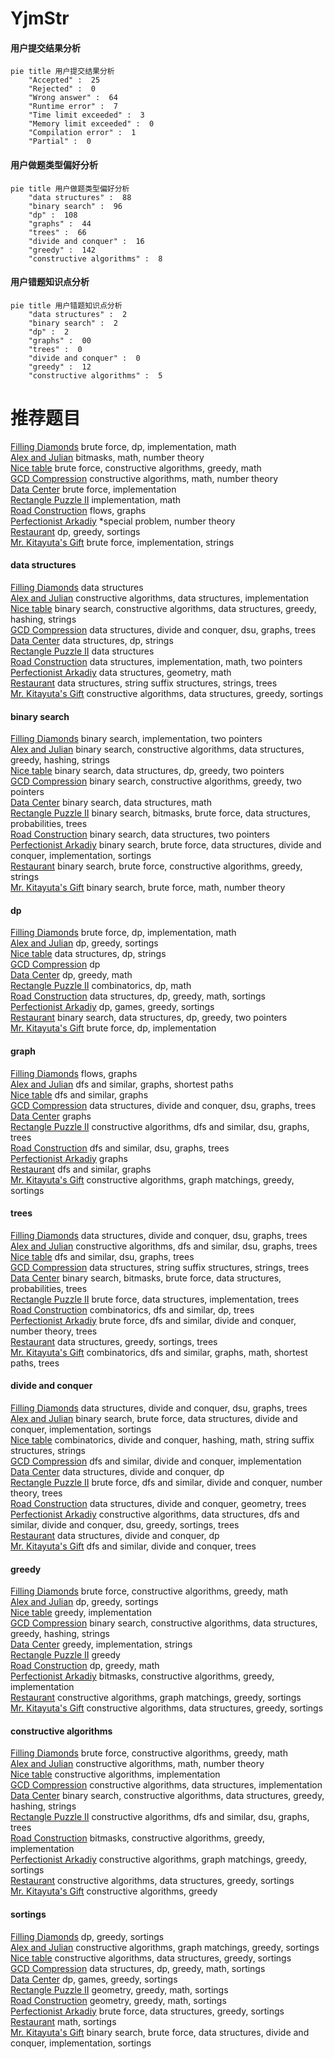 # YjmStr
<!-- tabs:start -->
#### **用户提交结果分析**

```mermaid
pie title 用户提交结果分析
    "Accepted" :  25
    "Rejected" :  0
    "Wrong answer" :  64
    "Runtime error" :  7
    "Time limit exceeded" :  3
    "Memory limit exceeded" :  0
    "Compilation error" :  1
    "Partial" :  0
```
#### **用户做题类型偏好分析**

```mermaid
pie title 用户做题类型偏好分析
    "data structures" :  88
    "binary search" :  96
    "dp" :  108
    "graphs" :  44
    "trees" :  66
    "divide and conquer" :  16
    "greedy" :  142
    "constructive algorithms" :  8
```
#### **用户错题知识点分析**

```mermaid
pie title 用户错题知识点分析
    "data structures" :  2
    "binary search" :  2
    "dp" :  2
    "graphs" :  00
    "trees" :  0
    "divide and conquer" :  0
    "greedy" :  12
    "constructive algorithms" :  5
```
<!-- tabs:end -->
# 推荐题目
[Filling Diamonds](http://codeforces.com/problemset/problem/1339/A)		brute force,
                        dp,
                        implementation,
                        math		  
[Alex and Julian](http://codeforces.com/problemset/problem/1220/D)		bitmasks,
                        math,
                        number theory		  
[Nice table](http://codeforces.com/problemset/problem/1098/B)		brute force,
                        constructive algorithms,
                        greedy,
                        math		  
[GCD Compression](http://codeforces.com/problemset/problem/1370/B)		constructive algorithms,
                        math,
                        number theory		  
[Data Center](http://codeforces.com/problemset/problem/1250/F)		brute force,
                        implementation		  
[Rectangle Puzzle II](https://codeforces.com/contest/304/problem/D)		implementation,
                        math		  
[Road Construction](http://codeforces.com/problemset/problem/1252/L)		flows,
                        graphs		  
[Perfectionist Arkadiy](http://codeforces.com/problemset/problem/774/G)		*special problem,
                        number theory		  
[Restaurant](http://codeforces.com/problemset/problem/597/B)		dp,
                        greedy,
                        sortings		  
[Mr. Kitayuta's Gift](http://codeforces.com/problemset/problem/505/A)		brute force,
                        implementation,
                        strings		  
<!-- tabs:start -->
#### **data structures**
[Filling Diamonds](https://codeforces.com/contest/759/problem/C)		data structures		  
[Alex and Julian](https://codeforces.com/contest/157/problem/D)		constructive algorithms,
                        data structures,
                        implementation		  
[Nice table](http://codeforces.com/problemset/problem/30/E)		binary search,
                        constructive algorithms,
                        data structures,
                        greedy,
                        hashing,
                        strings		  
[GCD Compression](http://codeforces.com/problemset/problem/1217/F)		data structures,
                        divide and conquer,
                        dsu,
                        graphs,
                        trees		  
[Data Center](http://codeforces.com/problemset/problem/1366/G)		data structures,
                        dp,
                        strings		  
[Rectangle Puzzle II](http://codeforces.com/problemset/problem/788/E)		data structures		  
[Road Construction](http://codeforces.com/problemset/problem/1265/B)		data structures,
                        implementation,
                        math,
                        two pointers		  
[Perfectionist Arkadiy](https://codeforces.com/contest/651/problem/C)		data structures,
                        geometry,
                        math		  
[Restaurant](http://codeforces.com/problemset/problem/1437/G)		data structures,
                        string suffix structures,
                        strings,
                        trees		  
[Mr. Kitayuta's Gift](http://codeforces.com/problemset/problem/1348/B)		constructive algorithms,
                        data structures,
                        greedy,
                        sortings		  
#### **binary search**
[Filling Diamonds](http://codeforces.com/problemset/problem/121/D)		binary search,
                        implementation,
                        two pointers		  
[Alex and Julian](http://codeforces.com/problemset/problem/30/E)		binary search,
                        constructive algorithms,
                        data structures,
                        greedy,
                        hashing,
                        strings		  
[Nice table](http://codeforces.com/problemset/problem/1492/C)		binary search,
                        data structures,
                        dp,
                        greedy,
                        two pointers		  
[GCD Compression](http://codeforces.com/problemset/problem/1463/D)		binary search,
                        constructive algorithms,
                        greedy,
                        two pointers		  
[Data Center](http://codeforces.com/problemset/problem/1490/G)		binary search,
                        data structures,
                        math		  
[Rectangle Puzzle II](http://codeforces.com/problemset/problem/1479/D)		binary search,
                        bitmasks,
                        brute force,
                        data structures,
                        probabilities,
                        trees		  
[Road Construction](http://codeforces.com/problemset/problem/1436/E)		binary search,
                        data structures,
                        two pointers		  
[Perfectionist Arkadiy](http://codeforces.com/problemset/problem/1461/D)		binary search,
                        brute force,
                        data structures,
                        divide and conquer,
                        implementation,
                        sortings		  
[Restaurant](http://codeforces.com/problemset/problem/1493/C)		binary search,
                        brute force,
                        constructive algorithms,
                        greedy,
                        strings		  
[Mr. Kitayuta's Gift](http://codeforces.com/problemset/problem/1487/D)		binary search,
                        brute force,
                        math,
                        number theory		  
#### **dp**
[Filling Diamonds](http://codeforces.com/problemset/problem/1339/A)		brute force,
                        dp,
                        implementation,
                        math		  
[Alex and Julian](http://codeforces.com/problemset/problem/597/B)		dp,
                        greedy,
                        sortings		  
[Nice table](http://codeforces.com/problemset/problem/1366/G)		data structures,
                        dp,
                        strings		  
[GCD Compression](http://codeforces.com/problemset/problem/1250/D)		dp		  
[Data Center](http://codeforces.com/problemset/problem/321/D)		dp,
                        greedy,
                        math		  
[Rectangle Puzzle II](http://codeforces.com/problemset/problem/1422/C)		combinatorics,
                        dp,
                        math		  
[Road Construction](https://codeforces.com/contest/1321/problem/B)		data structures,
                        dp,
                        greedy,
                        math,
                        sortings		  
[Perfectionist Arkadiy](http://codeforces.com/problemset/problem/1472/D)		dp,
                        games,
                        greedy,
                        sortings		  
[Restaurant](http://codeforces.com/problemset/problem/1492/C)		binary search,
                        data structures,
                        dp,
                        greedy,
                        two pointers		  
[Mr. Kitayuta's Gift](https://codeforces.com/contest/1457/problem/C)		brute force,
                        dp,
                        implementation		  
#### **graph**
[Filling Diamonds](http://codeforces.com/problemset/problem/1252/L)		flows,
                        graphs		  
[Alex and Julian](http://codeforces.com/problemset/problem/821/D)		dfs and similar,
                        graphs,
                        shortest paths		  
[Nice table](http://codeforces.com/problemset/problem/1027/D)		dfs and similar,
                        graphs		  
[GCD Compression](http://codeforces.com/problemset/problem/1217/F)		data structures,
                        divide and conquer,
                        dsu,
                        graphs,
                        trees		  
[Data Center](http://codeforces.com/problemset/problem/350/B)		graphs		  
[Rectangle Puzzle II](https://codeforces.com/contest/699/problem/D)		constructive algorithms,
                        dfs and similar,
                        dsu,
                        graphs,
                        trees		  
[Road Construction](http://codeforces.com/problemset/problem/870/E)		dfs and similar,
                        dsu,
                        graphs,
                        trees		  
[Perfectionist Arkadiy](http://codeforces.com/problemset/problem/1037/E)		graphs		  
[Restaurant](http://codeforces.com/problemset/problem/949/C)		dfs and similar,
                        graphs		  
[Mr. Kitayuta's Gift](http://codeforces.com/problemset/problem/1360/C)		constructive algorithms,
                        graph matchings,
                        greedy,
                        sortings		  
#### **trees**
[Filling Diamonds](http://codeforces.com/problemset/problem/1217/F)		data structures,
                        divide and conquer,
                        dsu,
                        graphs,
                        trees		  
[Alex and Julian](https://codeforces.com/contest/699/problem/D)		constructive algorithms,
                        dfs and similar,
                        dsu,
                        graphs,
                        trees		  
[Nice table](http://codeforces.com/problemset/problem/870/E)		dfs and similar,
                        dsu,
                        graphs,
                        trees		  
[GCD Compression](http://codeforces.com/problemset/problem/1437/G)		data structures,
                        string suffix structures,
                        strings,
                        trees		  
[Data Center](http://codeforces.com/problemset/problem/1479/D)		binary search,
                        bitmasks,
                        brute force,
                        data structures,
                        probabilities,
                        trees		  
[Rectangle Puzzle II](http://codeforces.com/problemset/problem/1511/C)		brute force,
                        data structures,
                        implementation,
                        trees		  
[Road Construction](http://codeforces.com/problemset/problem/1499/F)		combinatorics,
                        dfs and similar,
                        dp,
                        trees		  
[Perfectionist Arkadiy](http://codeforces.com/problemset/problem/1491/E)		brute force,
                        dfs and similar,
                        divide and conquer,
                        number theory,
                        trees		  
[Restaurant](http://codeforces.com/problemset/problem/1466/D)		data structures,
                        greedy,
                        sortings,
                        trees		  
[Mr. Kitayuta's Gift](http://codeforces.com/problemset/problem/1495/D)		combinatorics,
                        dfs and similar,
                        graphs,
                        math,
                        shortest paths,
                        trees		  
#### **divide and conquer**
[Filling Diamonds](http://codeforces.com/problemset/problem/1217/F)		data structures,
                        divide and conquer,
                        dsu,
                        graphs,
                        trees		  
[Alex and Julian](http://codeforces.com/problemset/problem/1461/D)		binary search,
                        brute force,
                        data structures,
                        divide and conquer,
                        implementation,
                        sortings		  
[Nice table](http://codeforces.com/problemset/problem/1466/G)		combinatorics,
                        divide and conquer,
                        hashing,
                        math,
                        string suffix structures,
                        strings		  
[GCD Compression](http://codeforces.com/problemset/problem/1490/D)		dfs and similar,
                        divide and conquer,
                        implementation		  
[Data Center](https://codeforces.com/contest/1483/problem/C)		data structures,
                        divide and conquer,
                        dp		  
[Rectangle Puzzle II](http://codeforces.com/problemset/problem/1491/E)		brute force,
                        dfs and similar,
                        divide and conquer,
                        number theory,
                        trees		  
[Road Construction](http://codeforces.com/problemset/problem/1303/G)		data structures,
                        divide and conquer,
                        geometry,
                        trees		  
[Perfectionist Arkadiy](http://codeforces.com/problemset/problem/1494/D)		constructive algorithms,
                        data structures,
                        dfs and similar,
                        divide and conquer,
                        dsu,
                        greedy,
                        sortings,
                        trees		  
[Restaurant](http://codeforces.com/problemset/problem/1482/E)		data structures,
                        divide and conquer,
                        dp		  
[Mr. Kitayuta's Gift](http://codeforces.com/problemset/problem/566/C)		dfs and similar,
                        divide and conquer,
                        trees		  
#### **greedy**
[Filling Diamonds](http://codeforces.com/problemset/problem/1098/B)		brute force,
                        constructive algorithms,
                        greedy,
                        math		  
[Alex and Julian](http://codeforces.com/problemset/problem/597/B)		dp,
                        greedy,
                        sortings		  
[Nice table](http://codeforces.com/problemset/problem/1180/B)		greedy,
                        implementation		  
[GCD Compression](http://codeforces.com/problemset/problem/30/E)		binary search,
                        constructive algorithms,
                        data structures,
                        greedy,
                        hashing,
                        strings		  
[Data Center](http://codeforces.com/problemset/problem/1055/D)		greedy,
                        implementation,
                        strings		  
[Rectangle Puzzle II](http://codeforces.com/problemset/problem/316/A1)		greedy		  
[Road Construction](http://codeforces.com/problemset/problem/321/D)		dp,
                        greedy,
                        math		  
[Perfectionist Arkadiy](http://codeforces.com/problemset/problem/960/C)		bitmasks,
                        constructive algorithms,
                        greedy,
                        implementation		  
[Restaurant](http://codeforces.com/problemset/problem/1360/C)		constructive algorithms,
                        graph matchings,
                        greedy,
                        sortings		  
[Mr. Kitayuta's Gift](http://codeforces.com/problemset/problem/1348/B)		constructive algorithms,
                        data structures,
                        greedy,
                        sortings		  
#### **constructive algorithms**
[Filling Diamonds](http://codeforces.com/problemset/problem/1098/B)		brute force,
                        constructive algorithms,
                        greedy,
                        math		  
[Alex and Julian](http://codeforces.com/problemset/problem/1370/B)		constructive algorithms,
                        math,
                        number theory		  
[Nice table](http://codeforces.com/problemset/problem/85/A)		constructive algorithms,
                        implementation		  
[GCD Compression](https://codeforces.com/contest/157/problem/D)		constructive algorithms,
                        data structures,
                        implementation		  
[Data Center](http://codeforces.com/problemset/problem/30/E)		binary search,
                        constructive algorithms,
                        data structures,
                        greedy,
                        hashing,
                        strings		  
[Rectangle Puzzle II](https://codeforces.com/contest/699/problem/D)		constructive algorithms,
                        dfs and similar,
                        dsu,
                        graphs,
                        trees		  
[Road Construction](http://codeforces.com/problemset/problem/960/C)		bitmasks,
                        constructive algorithms,
                        greedy,
                        implementation		  
[Perfectionist Arkadiy](http://codeforces.com/problemset/problem/1360/C)		constructive algorithms,
                        graph matchings,
                        greedy,
                        sortings		  
[Restaurant](http://codeforces.com/problemset/problem/1348/B)		constructive algorithms,
                        data structures,
                        greedy,
                        sortings		  
[Mr. Kitayuta's Gift](http://codeforces.com/problemset/problem/1493/A)		constructive algorithms,
                        greedy		  
#### **sortings**
[Filling Diamonds](http://codeforces.com/problemset/problem/597/B)		dp,
                        greedy,
                        sortings		  
[Alex and Julian](http://codeforces.com/problemset/problem/1360/C)		constructive algorithms,
                        graph matchings,
                        greedy,
                        sortings		  
[Nice table](http://codeforces.com/problemset/problem/1348/B)		constructive algorithms,
                        data structures,
                        greedy,
                        sortings		  
[GCD Compression](https://codeforces.com/contest/1321/problem/B)		data structures,
                        dp,
                        greedy,
                        math,
                        sortings		  
[Data Center](http://codeforces.com/problemset/problem/1472/D)		dp,
                        games,
                        greedy,
                        sortings		  
[Rectangle Puzzle II](https://codeforces.com/contest/1496/problem/C)		geometry,
                        greedy,
                        math,
                        sortings		  
[Road Construction](http://codeforces.com/problemset/problem/1495/A)		geometry,
                        greedy,
                        math,
                        sortings		  
[Perfectionist Arkadiy](http://codeforces.com/problemset/problem/1497/A)		brute force,
                        data structures,
                        greedy,
                        sortings		  
[Restaurant](http://codeforces.com/problemset/problem/1427/A)		math,
                        sortings		  
[Mr. Kitayuta's Gift](http://codeforces.com/problemset/problem/1461/D)		binary search,
                        brute force,
                        data structures,
                        divide and conquer,
                        implementation,
                        sortings		  
<!-- tabs:end -->
